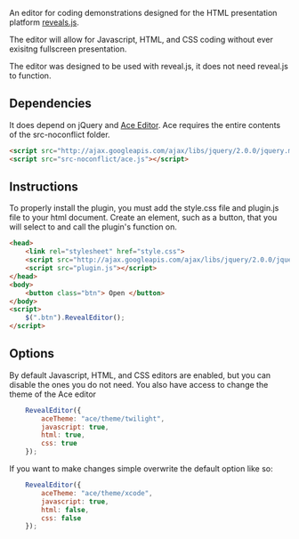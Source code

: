 An editor for coding demonstrations designed for the HTML presentation platform [reveals.js](https://github.com/hakimel/reveal.js/). 

The editor will allow for Javascript, HTML, and CSS coding without ever exisitng fullscreen presentation. 

The editor was designed to be used with reveal.js, it does not need reveal.js to function.

## Dependencies
It does depend on jQuery and [Ace Editor](https://github.com/ajaxorg/ace-builds/). Ace requires the entire contents of the src-noconflict folder.

```html
<script src="http://ajax.googleapis.com/ajax/libs/jquery/2.0.0/jquery.min.js"></script> 
<script src="src-noconflict/ace.js"></script> 
```


## Instructions
To properly install the plugin, you must add the style.css file and plugin.js file to your html document. Create an element, such as a button, that you will select to and call the plugin's function on.

```html
<head>
    <link rel="stylesheet" href="style.css">
    <script src="http://ajax.googleapis.com/ajax/libs/jquery/2.0.0/jquery.min.js"></script>
    <script src="plugin.js"></script>
</head>
<body>
    <button class="btn"> Open </button>
</body>
<script>
    $(".btn").RevealEditor();
</script>
```

## Options
By default Javascript, HTML, and CSS editors are enabled, but you can disable the ones you do not need. You also have access to change the theme of the Ace editor

```javascript
    RevealEditor({
        aceTheme: "ace/theme/twilight",
        javascript: true,
        html: true,
        css: true
    });
```

If you want to make changes simple overwrite the default option like so:
```javascript
    RevealEditor({
        aceTheme: "ace/theme/xcode",
        javascript: true,
        html: false,
        css: false
    });
```
